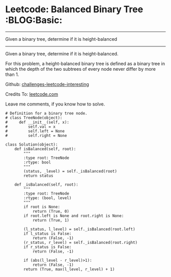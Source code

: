 # Leetcode: Balanced Binary Tree     :BLOG:Basic:


---

Given a binary tree, determine if it is height-balanced  

---

Given a binary tree, determine if it is height-balanced.  

For this problem, a height-balanced binary tree is defined as a binary tree in which the depth of the two subtrees of every node never differ by more than 1.  

Github: [challenges-leetcode-interesting](https://github.com/DennyZhang/challenges-leetcode-interesting/tree/master/balanced-binary-tree)  

Credits To: [leetcode.com](https://leetcode.com/problems/balanced-binary-tree/description/)  

Leave me comments, if you know how to solve.  

    # Definition for a binary tree node.
    # class TreeNode(object):
    #     def __init__(self, x):
    #         self.val = x
    #         self.left = None
    #         self.right = None
    
    class Solution(object):
        def isBalanced(self, root):
            """
            :type root: TreeNode
            :rtype: bool
            """
            (status, _level) = self._isBalanced(root)
            return status
    
        def _isBalanced(self, root):
            """
            :type root: TreeNode
            :rtype: (bool, level)
            """
            if root is None:
                return (True, 0)
            if root.left is None and root.right is None:
                return (True, 1)
    
            (l_status, l_level) = self._isBalanced(root.left)
            if l_status is False:
                return (False, -1)
            (r_status, r_level) = self._isBalanced(root.right)
            if r_status is False:
                return (False, -1)
    
            if (abs(l_level - r_level)>1):
                return (False, -1)
            return (True, max(l_level, r_level) + 1)